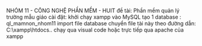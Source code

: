 NHÓM 11 - CÔNG NGHỆ PHẦN MỀM - HUIT
đề tài: Phần mềm quản lý trường mẫu giáo
cài đặt:
khởi chạy xampp
vào MySQL tạo 1 database : ql_mamnon_nhom11
import file database 
chuyển file tài này theo đường dẫn: C:\xampp\htdocs\..
chạy qua visual code hoặc trực tiếp qua apache của xampp 
